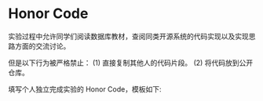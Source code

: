 # Honor Code

实验过程中允许同学们阅读数据库教材，查阅同类开源系统的代码实现以及实现思路方面的交流讨论。

但是以下行为被严格禁止：
(1) 直接复制其他人的代码片段。
(2) 将代码放到公开仓库。

填写个人独立完成实验的 Honor Code，模板如下:
